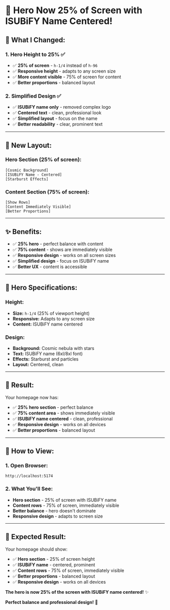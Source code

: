 # 🎯 Hero Now 25% of Screen with ISUBiFY Name Centered!

## 🎯 **What I Changed:**

### **1. Hero Height to 25%** ✅
- ✅ **25% of screen** - `h-1/4` instead of `h-96`
- ✅ **Responsive height** - adapts to any screen size
- ✅ **More content visible** - 75% of screen for content
- ✅ **Better proportions** - balanced layout

### **2. Simplified Design** ✅
- ✅ **ISUBiFY name only** - removed complex logo
- ✅ **Centered text** - clean, professional look
- ✅ **Simplified layout** - focus on the name
- ✅ **Better readability** - clear, prominent text

---

## 🎨 **New Layout:**

### **Hero Section (25% of screen):**
```
[Cosmic Background]
[ISUBiFY Name - Centered]
[Starburst Effects]
```

### **Content Section (75% of screen):**
```
[Show Rows]
[Content Immediately Visible]
[Better Proportions]
```

---

## ✨ **Benefits:**

- ✅ **25% hero** - perfect balance with content
- ✅ **75% content** - shows are immediately visible
- ✅ **Responsive design** - works on all screen sizes
- ✅ **Simplified design** - focus on ISUBiFY name
- ✅ **Better UX** - content is accessible

---

## 🎯 **Hero Specifications:**

### **Height:**
- **Size:** `h-1/4` (25% of viewport height)
- **Responsive:** Adapts to any screen size
- **Content:** ISUBiFY name centered

### **Design:**
- **Background:** Cosmic nebula with stars
- **Text:** ISUBiFY name (6xl/8xl font)
- **Effects:** Starburst and particles
- **Layout:** Centered, clean

---

## 🚀 **Result:**

Your homepage now has:
- ✅ **25% hero section** - perfect balance
- ✅ **75% content area** - shows immediately visible
- ✅ **ISUBiFY name centered** - clean, professional
- ✅ **Responsive design** - works on all devices
- ✅ **Better proportions** - balanced layout

---

## 🔄 **How to View:**

### **1. Open Browser:**
```
http://localhost:5174
```

### **2. What You'll See:**
- **Hero section** - 25% of screen with ISUBiFY name
- **Content rows** - 75% of screen, immediately visible
- **Better balance** - hero doesn't dominate
- **Responsive design** - adapts to screen size

---

## 🎯 **Expected Result:**

Your homepage should show:
- ✅ **Hero section** - 25% of screen height
- ✅ **ISUBiFY name** - centered, prominent
- ✅ **Content rows** - 75% of screen, immediately visible
- ✅ **Better proportions** - balanced layout
- ✅ **Responsive design** - works on all devices

**The hero is now 25% of the screen with ISUBiFY name centered!** ✨

**Perfect balance and professional design!** 🎯
